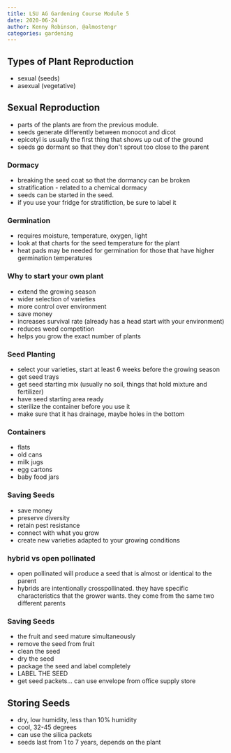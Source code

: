 ```yaml
---
title: LSU AG Gardening Course Module 5
date: 2020-06-24
author: Kenny Robinson, @almostengr
categories: gardening
---
```


## Types of Plant Reproduction

* sexual (seeds) 
* asexual (vegetative)

## Sexual Reproduction 

* parts of the plants are from the previous module. 
* seeds generate differently between monocot and dicot 
* epicotyl is usually the first thing that shows up out of the ground 
* seeds go dormant so that they don't sprout too close to the parent 

### Dormacy

* breaking the seed coat so that the dormancy can be broken
* stratification - related to a chemical dormacy
* seeds can be started in the seed. 
* if you use your fridge for stratifiction, be sure to label it 

### Germination 

* requires moisture, temperature, oxygen, light 
* look at that charts for the seed temperature for the plant 
* heat pads may be needed for germination for those that have higher germination temperatures

### Why to start your own plant 

* extend the growing season 
* wider selection of varieties 
* more control over environment 
* save money 
* increases survival rate (already has a head start with your environment)
* reduces weed competition 
* helps you grow the exact number of plants 

### Seed Planting 

* select your varieties, start at least 6 weeks before the growing season 
* get seed trays
* get seed starting mix (usually no soil, things that hold mixture and fertilizer)
* have seed starting area ready 
* sterilize the container before you use it 
* make sure that it has drainage, maybe holes in the bottom 

### Containers 

* flats
* old cans
* milk jugs
* egg cartons
* baby food jars 

### Saving Seeds

* save money 
* preserve diversity 
* retain pest resistance 
* connect with what you grow 
* create new varieties adapted to your growing conditions 

### hybrid vs open pollinated 

* open pollinated will produce a seed that is almost or identical to the parent 
* hybrids are intentionally crosspollinated. they have specific characteristics that the 
grower wants. they come from the same two different parents 

### Saving Seeds 

* the fruit and seed mature simultaneously 
* remove the seed from fruit 
* clean the seed 
* dry the seed 
* package the seed and label completely
* LABEL THE SEED
* get seed packets... can use envelope from office supply store 

## Storing Seeds

* dry, low humidity, less than 10% humidity
* cool, 32-45 degrees 
* can use the silica packets 
* seeds last from 1 to 7 years, depends on the plant 

